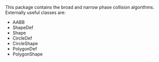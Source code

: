 This package contains the broad and narrow phase collision algorithms.  Externally useful classes are:
* AABB
* ShapeDef
* Shape
* CircleDef
* CircleShape
* PolygonDef
* PolygonShape
